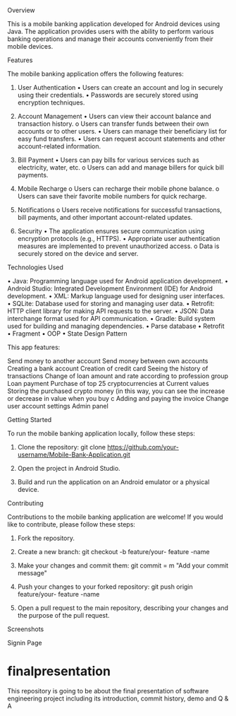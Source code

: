 Overview

This is a mobile banking application developed for Android devices using Java. The application provides users with the ability to perform various banking operations and manage their accounts conveniently from their mobile devices.

Features

The mobile banking application offers the following features:

  1. User Authentication
• Users can create an account and log in securely using their credentials.
• Passwords are securely stored using encryption techniques.

  2. Account Management
• Users can view their account balance and transaction history.
o Users can transfer funds between their own accounts or to other users.
• Users can manage their beneficiary list for easy fund transfers.
• Users can request account statements and other account-related information.

  3. Bill Payment
• Users can pay bills for various services such as electricity, water, etc.
o Users can add and manage billers for quick bill payments.

 4. Mobile Recharge
o Users can recharge their mobile phone balance.
o Users can save their favorite mobile numbers for quick recharge.

  5. Notifications
o Users receive notifications for successful transactions, bill payments, and other important account-related updates.

  6. Security
• The application ensures secure communication using encryption protocols (e.g., HTTPS).
• Appropriate user authentication measures are implemented to prevent unauthorized access.
o Data is securely stored on the device and server.

Technologies Used

• Java: Programming language used for Android application development.
• Android Studio: Integrated Development Environment (IDE) for Android development.
• XML: Markup language used for designing user interfaces.
• SQLite: Database used for storing and managing user data.
• Retrofit: HTTP client library for making API requests to the server.
• JSON: Data interchange format used for API communication.
• Gradle: Build system used for building and managing dependencies.
• Parse database
• Retrofit
• Fragment
• OOP
• State Design Pattern


This app features:

Send money to another account
Send money between own accounts
Creating a bank account
Creation of credit card
Seeing the history of transactions
Change of loan amount and rate according to profession group
Loan payment
Purchase of top 25 cryptocurrencies at Current values
Storing the purchased crypto money (in this way, you can see the increase or decrease in value when you buy c
Adding and paying the invoice Change user account settings
Admin panel


Getting Started

To run the mobile banking application locally, follow these steps:

  1. Clone the repository:
git clone https://github.com/your-username/Mobile-Bank-Application.git

  2. Open the project in Android Studio.

  3. Build and run the application on an Android emulator or a physical device.


Contributing

Contributions to the mobile banking application are welcome! If you would like to contribute, please follow these steps:

  1. Fork the repository.

  2. Create a new branch:
git checkout -b feature/your- feature -name

  3. Make your changes and commit them:
git commit = m "Add your commit message"

4. Push your changes to your forked repository:
git push origin feature/your- feature -name

  5. Open a pull request to the main repository, describing your changes and the purpose of the pull request.


Screenshots

Signin Page
# finalpresentation
This repository is going to be about the final presentation of software engineering project including its introduction, commit history, demo and Q &amp; A

